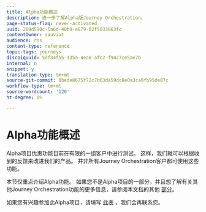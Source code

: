 ```yaml
---
title: Alpha功能概述
description: 进一步了解Alpha版Journey Orchestration。
page-status-flag: never-activated
uuid: 269d590c-5a6d-40b9-a879-02f5033863fc
contentOwner: sauviat
audience: rns
content-type: reference
topic-tags: journeys
discoiquuid: 5df34f55-135a-4ea8-afc2-f9427ce5ae7b
internal: n
snippet: y
translation-type: tm+mt
source-git-commit: 0bede8675f72c7b63da59dc8e0a3ca0fb95de87c
workflow-type: tm+mt
source-wordcount: '120'
ht-degree: 0%

---
```



# Alpha功能概述

Alpha项目优惠功能目前在有限的一组客户中进行测试。 这样，我们就可以根据收到的反馈来改进我们的产品。 并非所有Journey Orchestration客户都可使用这些功能。

本节仅重点介绍Alpha功能。 如果您不是Alpha项目的一部分，并且想了解有关其他Journey Orchestration功能的更多信息，请参阅本文档的其他 [部分](../../journey-orchestration-home.md)。

如果您有兴趣参加此Alpha项目，请填写 [此表](https://forms.office.com/Pages/ResponsePage.aspx?id=Wht7-jR7h0OUrtLBeN7O4RuhNDklrkhHrsBisppjRThURDJTTUxWSTBJQU1OSTBTVjMwUDRIQURDNS4u) ，我们会再联系您。


